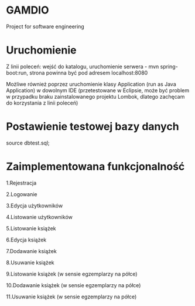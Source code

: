 # GAMDIO
Project for software engineering

# Uruchomienie
Z linii poleceń: wejść do katalogu, uruchomienie serwera - mvn spring-boot:run, strona powinna być pod adresem localhost:8080

Możliwe również poprzez uruchomienie klasy Application (run as Java Application) w dowolnym IDE (przetestowane w Eclipsie, może być problem w przypadku braku zainstalowanego projektu Lombok, dlatego zachęcam do korzystania z linii poleceń)

# Postawienie testowej bazy danych

source dbtest.sql;


# Zaimplementowana funkcjonalność

1.Rejestracja

2.Logowanie

3.Edycja użytkowników

4.Listowanie użytkowników

5.Listowanie książek

6.Edycja książek

7.Dodawanie książek

8.Usuwanie książek

9.Listowanie książek (w sensie egzemplarzy na półce)

10.Dodawanie książek (w sensie egzemplarzy na półce)

11.Usuwanie książek (w sensie egzemplarzy na półce)
